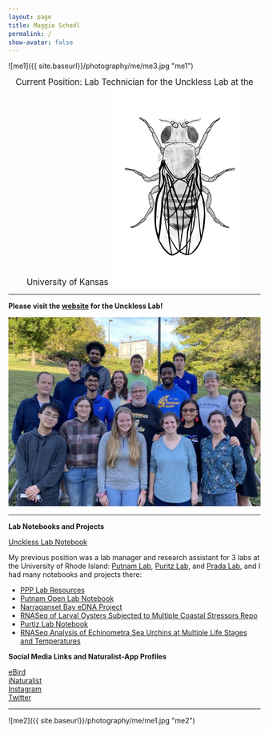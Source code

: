 ```yaml
---
layout: page
title: Maggie Schedl
permalink: /
show-avatar: false
---
```


![me1]({{ site.baseurl}}/photography/me/me3.jpg "me1")

<div align="center">
 <big>Current Position: Lab Technician for the Unckless Lab at the University of Kansas</big>
 <img src="https://raw.githubusercontent.com/meschedl/Unckless-Lab-Notebook-Maggie/master/images/drosophila_transparent.png">
  </div>
  
------------------------

**Please visit the [website](http://www.uncklesslab.com/) for the Unckless Lab!**

![labimage](https://raw.githubusercontent.com/meschedl/Unckless-Lab-Notebook-Maggie/master/images/UncklessLabF2021.jpg)

-----------------------

**Lab Notebooks and Projects**

[Unckless Lab Notebook](https://meschedl.github.io/Unckless-Lab-Notebook-Maggie/)


My previous position was a lab manager and research assistant for 3 labs at the University of Rhode Island: [Putnam Lab](http://putnamlab.com/), [Puritz Lab](http://www.marineevoeco.com/), and [Prada Lab](https://www.carlosprada.org/), and I had many notebooks and projects there:

- [PPP Lab Resources](https://github.com/meschedl/PPP-Lab-Resources)
- [Putnam Open Lab Notebook](https://meschedl.github.io/MESPutnam_Open_Lab_Notebook/)
- [Narraganset Bay eDNA Project](https://meschedl.github.io/eDNA/)
- [RNASeq of Larval Oysters Subjected to Multiple Coastal Stressors Repo](https://github.com/meschedl/Larval-Oyster-CASE-RNA)  
- [Purtiz Lab Notebook](https://meschedl.github.io/MES_Puritz_Lab_Notebook/)  
- [RNASeq Analysis of Echinometra Sea Urchins at Multiple Life Stages and Temperatures](https://github.com/meschedl/Echinometra_RNASeq)


**Social Media Links and Naturalist-App Profiles**

[eBird](https://ebird.org/profile/OTYxNDAx/)  
[iNaturalist](https://www.inaturalist.org/people/maggieschedl)  
[Instagram](https://www.instagram.com/letsbeestill/)  
[Twitter](https://twitter.com/maggie_schedl)  

----------------
![me2]({{ site.baseurl}}/photography/me/me1.jpg "me2")
